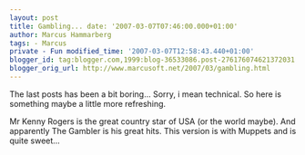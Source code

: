 ```yaml
---
layout: post
title: Gambling... date: '2007-03-07T07:46:00.000+01:00'
author: Marcus Hammarberg
tags: - Marcus
private - Fun modified_time: '2007-03-07T12:58:43.440+01:00'
blogger_id: tag:blogger.com,1999:blog-36533086.post-276176074621372031
blogger_orig_url: http://www.marcusoft.net/2007/03/gambling.html
---
```


The
last posts has been a bit boring... Sorry, i mean technical. So here is
something maybe a little more refreshing.

Mr Kenny Rogers is the great country star of USA (or the world maybe).
And apparently The Gambler is his great hits. This version is with
Muppets and is quite sweet...

